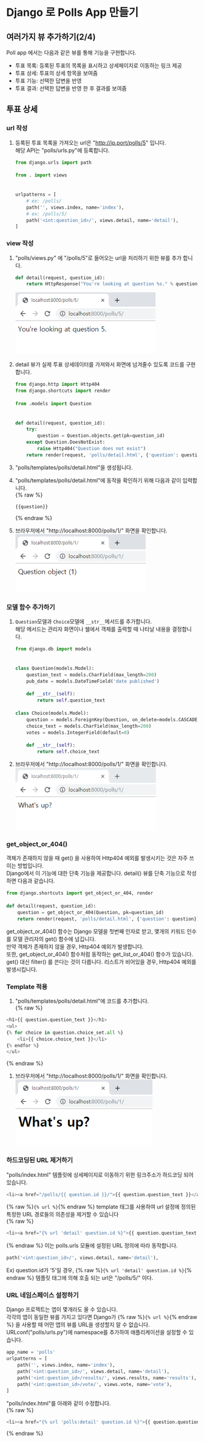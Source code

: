 # Django 로 Polls App 만들기

## 여러가지 뷰 추가하기(2/4)
Poll app 에서는 다음과 같은 뷰를 통해 기능을 구현합니다.  
- 투표 목록: 등록된 투표의 목록을 표시하고 상세페이지로 이동하는 링크 제공
- 투표 상세: 투표의 상세 항목을 보여줌
- 투표 기능: 선택한 답변을 반영
- 투표 결과: 선택한 답변을 반영 한 후 결과를 보여줌

## 투표 상세
### url 작성
1. 등록된 투표 목록을 가져오는 url은 "http://ip.port/polls/5" 입니다.  
해당 API는 "polls/urls.py"에 등록합니다.
    ```python
    from django.urls import path

    from . import views
    

    urlpatterns = [
        # ex: /polls/
        path('', views.index, name='index'),
        # ex: /polls/5/
        path('<int:question_id>/', views.detail, name='detail'),
    ]
    ```
### view 작성
1. "polls/views.py" 에 "/polls/5"로 들어오는 url을 처리하기 위한 뷰를 추가 합니다.
    ```python
    def detail(request, question_id):
        return HttpResponse("You're looking at question %s." % question_id)
    ```
    ![투표상세](image/detail01.png)  

1. detail 뷰가 실제 투표 상세데이터를 가져와서 화면에 넘겨줄수 있도록 코드를 구현합니다.
    ```python
    from django.http import Http404
    from django.shortcuts import render

    from .models import Question
    
    
    def detail(request, question_id):
        try:
            question = Question.objects.get(pk=question_id)
        except Question.DoesNotExist:
            raise Http404("Question does not exist")
        return render(request, 'polls/detail.html', {'question': question})
    ```
1. "polls/templates/polls/detail.html"을 생성됩니다. 
1. "polls/templates/polls/detail.html"에 동작을 확인하기 위해 다음과 같이 입력합니다.  
    {% raw %}
    ```
    {{question}}
    ```
    {% endraw %}
1. 브라우저에서 "http://localhost:8000/polls/1/" 화면을 확인합니다.  
    ![투표목록](image/detail02.png)

### 모델 함수 추가하기 
1. ```Question```모델과 ```Choice```모델에 ```__str__```메서드를 추가합니다.  
해당 메서드는 관리자 화면이나 쉘에서 객체를 출력할 때 나타날 내용을 결정합니다.
    ```python
    from django.db import models


    class Question(models.Model):
        question_text = models.CharField(max_length=200)
        pub_date = models.DateTimeField('date published')

        def __str__(self):
            return self.question_text

    class Choice(models.Model):
        question = models.ForeignKey(Question, on_delete=models.CASCADE)
        choice_text = models.CharField(max_length=200)
        votes = models.IntegerField(default=0)

        def __str__(self):
            return self.choice_text
    ```
1. 브라우저에서 "http://localhost:8000/polls/1/" 화면을 확인합니다.  
    ![투표목록](image/detail03.png)

### get_object_or_404()
객체가 존재하지 않을 때 get() 을 사용하여 Http404 예외를 발생시키는 것은 자주 쓰이는 방법입니다.  
Django에서 이 기능에 대한 단축 기능을 제공합니다. detail() 뷰를 단축 기능으로 작성하면 다음과 같습니다.
```python
from django.shortcuts import get_object_or_404, render

def detail(request, question_id):
    question = get_object_or_404(Question, pk=question_id)
    return render(request, 'polls/detail.html', {'question': question})
```
get_object_or_404() 함수는 Django 모델을 첫번째 인자로 받고, 몇개의 키워드 인수를 모델 관리자의 get() 함수에 넘깁니다.  
만약 객체가 존재하지 않을 경우, Http404 예외가 발생합니다.  
또한, get_object_or_404() 함수처럼 동작하는 get_list_or_404() 함수가 있습니다.  
get() 대신 filter() 를 쓴다는 것이 다릅니다. 리스트가 비어있을 경우, Http404 예외를 발생시킵니다.

### Template 적용
1. "polls/templates/polls/detail.html"에 코드를 추가합니다.  
{% raw %}
```python
<h1>{{ question.question_text }}</h1>
<ul>
{% for choice in question.choice_set.all %}
    <li>{{ choice.choice_text }}</li>
{% endfor %}
</ul>
```
{% endraw %}
1. 브라우저에서 "http://localhost:8000/polls/1/" 화면을 확인합니다.  
    ![투표목록](image/detail04.png)

### 하드코딩된 URL 제거하기
"polls/index.html" 템플릿에 상세페이지로 이동하기 위한 링크주소가 하드코딩 되어있습니다.
```python
<li><a href="/polls/{{ question.id }}/">{{ question.question_text }}</a></li>
```
{% raw %}```{% url %}```{% endraw %} template 태그를 사용하여 url 설정에 정의된 특정한 URL 경로들의 의존성을 제거할 수 있습니다  
{% raw %}
```python
<li><a href="{% url 'detail' question.id %}">{{ question.question_text }}</a></li>
```
{% endraw %}
이는 polls.urls 모듈에 설정된 URL 정의에 따라 동작합니다.  

```python
path('<int:question_id>/', views.detail, name='detail'),
```
Ex)  question.id가 '5'일 경우,  {% raw %}```{% url 'detail' question.id %}```{% endraw %} 템플릿 태그에 의해 호출 되는 url은 "/polls/5/" 이다.

### URL 네임스페이스 설정하기 
Django 프로젝트는 앱이 몇개라도 올 수 있습니다.  
각각의 앱이 동일한 뷰를 가지고 있다면 Django가 {% raw %}```{% url %}```{% endraw %} 을 사용할 때 어떤 앱의 뷰를 URL을 생성할지 알 수 없습니다.  
URLconf("polls/urls.py")에 namespace를 추가하여 애플리케이션을 설정할 수 있습니다.
```python
app_name = 'polls'
urlpatterns = [
    path('', views.index, name='index'),
    path('<int:question_id>/', views.detail, name='detail'),
    path('<int:question_id>/results/', views.results, name='results'),
    path('<int:question_id>/vote/', views.vote, name='vote'),
]
```
"polls/index.html"를 아래와 같이 수정합니다.  
{% raw %}
```python
<li><a href="{% url 'polls:detail' question.id %}">{{ question.question_text }}</a></li>
```
{% endraw %}